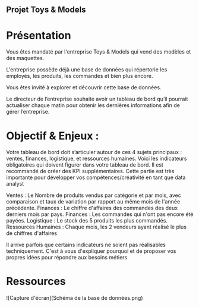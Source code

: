 ## Projet Toys & Models

# Présentation

Vous êtes mandaté par l'entreprise Toys & Models qui vend des modèles et des maquettes.

L'entreprise possède déjà une base de données qui répertorie les employés, les produits, les commandes et bien plus encore.

Vous êtes invité à explorer et découvrir cette base de données.

Le directeur de l’entreprise souhaite avoir un tableau de bord qu’il pourrait actualiser chaque matin pour obtenir les dernières informations afin de gérer l’entreprise.

# Objectif & Enjeux :

Votre tableau de bord doit s’articuler autour de ces 4 sujets principaux : ventes, finances, logistique, et ressources humaines. Voici les indicateurs obligatoires qui doivent figurer dans votre tableau de bord. Il est recommandé de créer des KPI supplémentaires. Cette partie est très importante pour développer vos compétences/créativité en tant que data analyst

Ventes : Le Nombre de produits vendus par catégorie et par mois, avec comparaison et taux de variation par rapport au même mois de l'année précédente.
Finances : Le chiffre d'affaires des commandes des deux derniers mois par pays.
Finances : Les commandes qui n'ont pas encore été payées.
Logistique : Le stock des 5 produits les plus commandés.
Ressources Humaines : Chaque mois, les 2 vendeurs ayant réalisé le plus de chiffres d'affaires

Il arrive parfois que certains indicateurs ne soient pas réalisables techniquement. C'est à vous d'expliquer pourquoi et de proposer vos propres idées pour répondre aux besoins métiers

# Ressources

![Capture d'écran](Schéma de la base de données.png)
